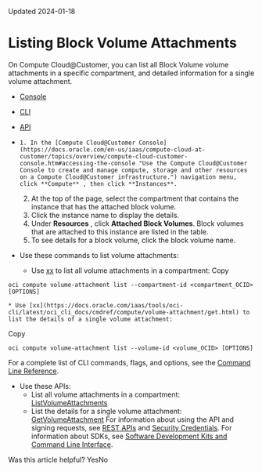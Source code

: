 Updated 2024-01-18
# Listing Block Volume Attachments
On Compute Cloud@Customer, you can list all Block Volume volume attachments in a specific compartment, and detailed information for a single volume attachment.
  * [Console](https://docs.oracle.com/en-us/iaas/compute-cloud-at-customer/topics/block/listing-block-volume-attachments.htm)
  * [CLI](https://docs.oracle.com/en-us/iaas/compute-cloud-at-customer/topics/block/listing-block-volume-attachments.htm)
  * [API](https://docs.oracle.com/en-us/iaas/compute-cloud-at-customer/topics/block/listing-block-volume-attachments.htm)


  *     1. In the [Compute Cloud@Customer Console](https://docs.oracle.com/en-us/iaas/compute-cloud-at-customer/topics/overview/compute-cloud-customer-console.htm#accessing-the-console "Use the Compute Cloud@Customer Console to create and manage compute, storage and other resources on a Compute Cloud@Customer infrastructure.") navigation menu, click **Compute** , then click **Instances**.
    2. At the top of the page, select the compartment that contains the instance that has the attached block volume.
    3. Click the instance name to display the details.
    4. Under **Resources** , click **Attached Block Volumes**.
Block volumes that are attached to this instance are listed in the table.
    5. To see details for a block volume, click the block volume name.
  * Use these commands to list volume attachments:
    * Use [xx](https://docs.oracle.com/iaas/tools/oci-cli/latest/oci_cli_docs/cmdref/compute/volume-attachment/list.html) to list all volume attachments in a compartment:
Copy
```
oci compute volume-attachment list --compartment-id <compartment_OCID> [OPTIONS]
```

    * Use [xx](https://docs.oracle.com/iaas/tools/oci-cli/latest/oci_cli_docs/cmdref/compute/volume-attachment/get.html) to list the details of a single volume attachment:
Copy
```
oci compute volume-attachment list --volume-id <volume_OCID> [OPTIONS]
```

For a complete list of CLI commands, flags, and options, see the [Command Line Reference](https://docs.oracle.com/iaas/tools/oci-cli/latest/oci_cli_docs/index.html).
  * Use these APIs:
    * List all volume attachments in a compartment: [ListVolumeAttachments](https://docs.oracle.com/iaas/api/#/en/iaas/latest/VolumeAttachment/ListVolumeAttachments)
    * List the details for a single volume attachment: [GetVolumeAttachment](https://docs.oracle.com/iaas/api/#/en/iaas/latest/VolumeAttachment/GetVolumeAttachment)
For information about using the API and signing requests, see [REST APIs](https://docs.oracle.com/iaas/Content/API/Concepts/usingapi.htm#REST_APIs) and [Security Credentials](https://docs.oracle.com/iaas/Content/General/Concepts/credentials.htm). For information about SDKs, see [Software Development Kits and Command Line Interface](https://docs.oracle.com/iaas/Content/API/Concepts/sdks.htm#Software_Development_Kits_and_Command_Line_Interface).


Was this article helpful?
YesNo

